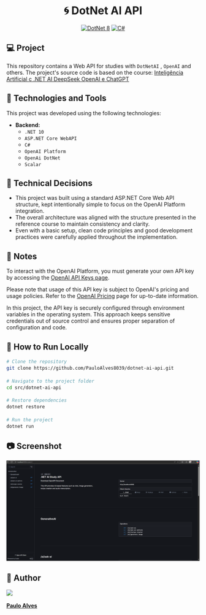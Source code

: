 <h1 align="center">🌀 DotNet AI API</h1>

<p align="center">
  <a href="https://learn.microsoft.com/pt-br/dotnet/"><img alt="DotNet 8" src="https://img.shields.io/badge/.NET-5C2D91?logo=.net&logoColor=white&style=for-the-badge" /></a>
  <a href="https://learn.microsoft.com/pt-br/dotnet/csharp/programming-guide/"><img alt="C#" src="https://img.shields.io/badge/C%23-239120?logo=c-sharp&logoColor=white&style=for-the-badge" /></a>
</p>

## 💻 Project

This repository contains a Web API for studies with `DotNetAI` , `OpenAI` and others. 
The project's source code is based on the course: [Inteligência Artificial c .NET AI DeepSeek OpenAI e ChatGPT](https://www.udemy.com/course/net-ai-com-aspnet-openai-chatgpt-deepseek-ollama-mcp-gemini-e-grok/) 

## 🚀 Technologies and Tools

This project was developed using the following technologies:

- **Backend:**  
  - `.NET 10`
  - `ASP.NET Core WebAPI`
  - `C#`
  - `OpenAI Platform`
  - `OpenAi DotNet`
  - `Scalar`

## 📌 Technical Decisions

- This project was built using a standard ASP.NET Core Web API structure, kept intentionally simple to focus on the OpenAI Platform integration.
- The overall architecture was aligned with the structure presented in the reference course to maintain consistency and clarity.
- Even with a basic setup, clean code principles and good development practices were carefully applied throughout the implementation.

## 📘 Notes

To interact with the OpenAI Platform, you must generate your own API key by accessing the [OpenAI API Keys page](https://platform.openai.com/account/api-keys).

Please note that usage of this API key is subject to OpenAI's pricing and usage policies. Refer to the [OpenAI Pricing](https://openai.com/pricing) page for up-to-date information.

In this project, the API key is securely configured through environment variables in the operating system. This approach keeps sensitive credentials out of source control and ensures proper separation of configuration and code.

 ## 💾 How to Run Locally

```bash
# Clone the repository
git clone https://github.com/PauloAlves8039/dotnet-ai-api.git

# Navigate to the project folder
cd src/dotnet-ai-api

# Restore dependencies
dotnet restore

# Run the project
dotnet run
```

## 📷 Screenshot

<p align="center"> <img src="https://github.com/PauloAlves8039/dotnet-ai-api/blob/master/src/DotNetAiStudy.Api/Resources/Images/screenshot.png?raw=true" /></p>

## 👤 Author

<a href="https://github.com/PauloAlves8039">
  <img src="https://avatars.githubusercontent.com/u/57012714?v=4" width=70 />
</a>

**[Paulo Alves](https://github.com/PauloAlves8039)**
